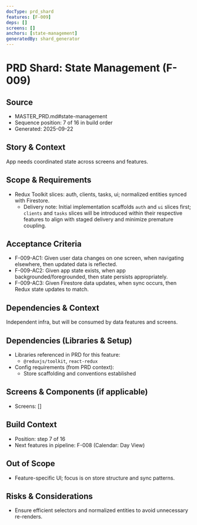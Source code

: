 ```yaml
---
docType: prd_shard
features: [F-009]
deps: []
screens: []
anchors: [state-management]
generatedBy: shard_generator
---
```


# PRD Shard: State Management (F-009)

## Source
- MASTER_PRD.md#state-management
- Sequence position: 7 of 16 in build order
- Generated: 2025-09-22

## Story & Context
App needs coordinated state across screens and features.

## Scope & Requirements
- Redux Toolkit slices: auth, clients, tasks, ui; normalized entities synced with Firestore.
  - Delivery note: Initial implementation scaffolds `auth` and `ui` slices first; `clients` and `tasks` slices will be introduced within their respective features to align with staged delivery and minimize premature coupling.

## Acceptance Criteria
- F-009-AC1: Given user data changes on one screen, when navigating elsewhere, then updated data is reflected.
- F-009-AC2: Given app state exists, when app backgrounded/foregrounded, then state persists appropriately.
- F-009-AC3: Given Firestore data updates, when sync occurs, then Redux state updates to match.

## Dependencies & Context
Independent infra, but will be consumed by data features and screens.

## Dependencies (Libraries & Setup)
- Libraries referenced in PRD for this feature:
  - `@reduxjs/toolkit`, `react-redux`
- Config requirements (from PRD context):
  - Store scaffolding and conventions established

## Screens & Components (if applicable)
- Screens: []

## Build Context
- Position: step 7 of 16
- Next features in pipeline: F-008 (Calendar: Day View)

## Out of Scope
- Feature-specific UI; focus is on store structure and sync patterns.

## Risks & Considerations
- Ensure efficient selectors and normalized entities to avoid unnecessary re-renders.


